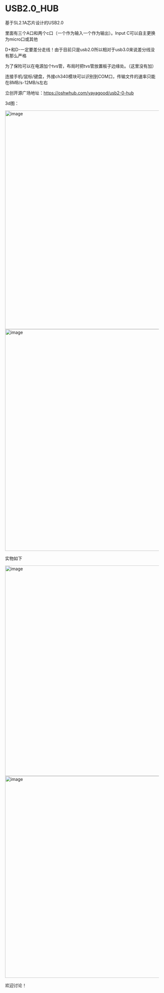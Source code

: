 # USB2.0_HUB
基于SL2.1A芯片设计的USB2.0

里面有三个A口和两个c口（一个作为输入一个作为输出）。Input C可以自主更换为micro口或其他

D+和D-一定要差分走线！由于目前只是usb2.0所以相对于usb3.0来说差分线没有那么严格

为了保险可以在电源加个tvs管，布局时把tvs管放置板子边缘处。（这里没有加）

连接手机/鼠标/键盘，外接ch340模块可以识别到COM口，传输文件的速率只能在8MB/s-12MB/s左右

立创开源广场地址：https://oshwhub.com/yayagood/usb2-0-hub

3d图：


<img width="716" alt="image" src="https://github.com/Camellia-ya/USB2.0_HUB/assets/126542281/0bd6dd48-c675-4474-8121-b0f8fcb2eac8">



<img width="726" alt="image" src="https://github.com/Camellia-ya/USB2.0_HUB/assets/126542281/5bf2c046-3e5f-47f5-8f66-d14843366184">

实物如下

<img width="689" alt="image" src="https://github.com/Camellia-ya/USB2.0_HUB/assets/126542281/858ac4d7-f688-4168-a91e-a2f383559a3d">

<img width="661" alt="image" src="https://github.com/Camellia-ya/USB2.0_HUB/assets/126542281/0a280409-5f1e-4c93-8806-850c6f7c26fe">




欢迎讨论！
